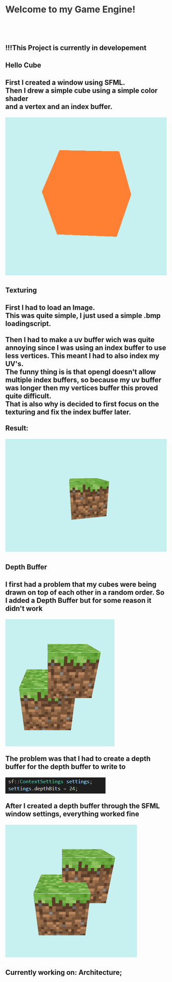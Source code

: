<div id="project-mechanic-tab" class="project-mechanics-tab">
<h1 style="color: #363636; cursor:pointer; padding-bottom:1.5vh;" onclick="button();">Welcome to my Game Engine!</h1>
<div id="project-mechanic-info-tab">
<h2>!!!This Project is currently in developement</h2>
  
  <h2 >Hello Cube<h2/>
  <p>First I created a window using SFML.<br>
    Then I drew a simple cube using a simple color shader<br> and a vertex and an index buffer.<p/>
  <img src="https://raw.githubusercontent.com/26583/RedHeadGameEngine/master/documentation/RHGEturning-cube.gif"/>
  <h2 >Texturing<h2/>
    <p>First I had to load an Image.<br>
      This was quite simple, I just used a simple .bmp loadingscript.<br>
      <br>
      Then I had to make a uv buffer wich was quite annoying since I was using an index buffer to use less vertices. This meant I had to also index my UV's.<br>
      The funny thing is is that opengl doesn't allow multiple index buffers, so because my uv buffer was longer then my vertices buffer this proved quite difficult.<br>
      That is also why is decided to first focus on the texturing and fix the index buffer later.
      <br><br>Result:     
    <p/>
<img src="https://raw.githubusercontent.com/26583/RedHeadGameEngine/master/documentation/TurningMineGrass.gif"/>
    <h2>Depth Buffer<h2/>
      <p>I first had a problem that my cubes were being drawn on top of each other in a random order.
        So I added a Depth Buffer but for some reason it didn't work<p/>
      <img src="https://raw.githubusercontent.com/26583/RedHeadGameEngine/master/documentation/NoDepthBuffer.PNG"/>
      <p>The problem was that I had to create a depth buffer for the depth buffer to write to<p/>
      <img src="https://raw.githubusercontent.com/26583/RedHeadGameEngine/master/documentation/DepthBufferBits.PNG"/>
      <p>After I created a depth buffer through the SFML window settings, everything worked fine<p/>
      <img src="https://raw.githubusercontent.com/26583/RedHeadGameEngine/master/documentation/DepthBuffer.PNG"/>
      <h2>Currently working on: Architecture;<h2/>
    </div>
   </div>
